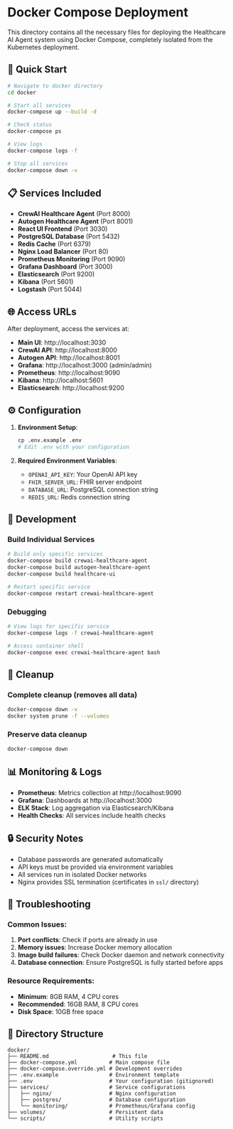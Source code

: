 # Docker Compose Deployment

This directory contains all the necessary files for deploying the Healthcare AI Agent system using Docker Compose, completely isolated from the Kubernetes deployment.

## 🚀 Quick Start

```bash
# Navigate to docker directory
cd docker

# Start all services
docker-compose up --build -d

# Check status
docker-compose ps

# View logs
docker-compose logs -f

# Stop all services
docker-compose down -v
```

## 📋 Services Included

- **CrewAI Healthcare Agent** (Port 8000)
- **Autogen Healthcare Agent** (Port 8001)
- **React UI Frontend** (Port 3030)
- **PostgreSQL Database** (Port 5432)
- **Redis Cache** (Port 6379)
- **Nginx Load Balancer** (Port 80)
- **Prometheus Monitoring** (Port 9090)
- **Grafana Dashboard** (Port 3000)
- **Elasticsearch** (Port 9200)
- **Kibana** (Port 5601)
- **Logstash** (Port 5044)

## 🌐 Access URLs

After deployment, access the services at:

- **Main UI**: http://localhost:3030
- **CrewAI API**: http://localhost:8000
- **Autogen API**: http://localhost:8001
- **Grafana**: http://localhost:3000 (admin/admin)
- **Prometheus**: http://localhost:9090
- **Kibana**: http://localhost:5601
- **Elasticsearch**: http://localhost:9200

## ⚙️ Configuration

1. **Environment Setup**:
   ```bash
   cp .env.example .env
   # Edit .env with your configuration
   ```

2. **Required Environment Variables**:
   - `OPENAI_API_KEY`: Your OpenAI API key
   - `FHIR_SERVER_URL`: FHIR server endpoint
   - `DATABASE_URL`: PostgreSQL connection string
   - `REDIS_URL`: Redis connection string

## 🔧 Development

### Build Individual Services
```bash
# Build only specific services
docker-compose build crewai-healthcare-agent
docker-compose build autogen-healthcare-agent
docker-compose build healthcare-ui

# Restart specific service
docker-compose restart crewai-healthcare-agent
```

### Debugging
```bash
# View logs for specific service
docker-compose logs -f crewai-healthcare-agent

# Access container shell
docker-compose exec crewai-healthcare-agent bash
```

## 🧹 Cleanup

### Complete cleanup (removes all data)
```bash
docker-compose down -v
docker system prune -f --volumes
```

### Preserve data cleanup
```bash
docker-compose down
```

## 📊 Monitoring & Logs

- **Prometheus**: Metrics collection at http://localhost:9090
- **Grafana**: Dashboards at http://localhost:3000
- **ELK Stack**: Log aggregation via Elasticsearch/Kibana
- **Health Checks**: All services include health checks

## 🔒 Security Notes

- Database passwords are generated automatically
- API keys must be provided via environment variables
- All services run in isolated Docker networks
- Nginx provides SSL termination (certificates in `ssl/` directory)

## 🐛 Troubleshooting

### Common Issues:

1. **Port conflicts**: Check if ports are already in use
2. **Memory issues**: Increase Docker memory allocation
3. **Image build failures**: Check Docker daemon and network connectivity
4. **Database connection**: Ensure PostgreSQL is fully started before apps

### Resource Requirements:
- **Minimum**: 8GB RAM, 4 CPU cores
- **Recommended**: 16GB RAM, 8 CPU cores
- **Disk Space**: 10GB free space

## 📁 Directory Structure

```
docker/
├── README.md                    # This file
├── docker-compose.yml          # Main compose file
├── docker-compose.override.yml # Development overrides
├── .env.example                # Environment template
├── .env                        # Your configuration (gitignored)
├── services/                   # Service configurations
│   ├── nginx/                  # Nginx configuration
│   ├── postgres/               # Database configuration
│   └── monitoring/             # Prometheus/Grafana config
├── volumes/                    # Persistent data
└── scripts/                    # Utility scripts
``` 
